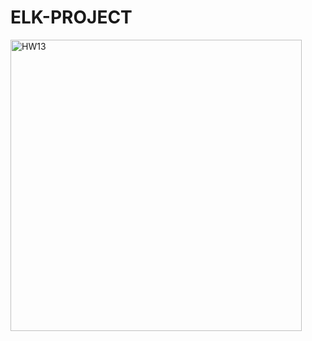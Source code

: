 # ELK-PROJECT


<img width="466" alt="HW13" src="https://user-images.githubusercontent.com/78521992/121116645-78e5f100-c7dc-11eb-99b5-06dca91584db.png">

